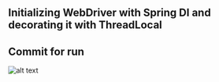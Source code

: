 ## Initializing WebDriver with Spring DI and decorating it with ThreadLocal
## Commit for run

![alt text](https://user-images.githubusercontent.com/29536580/28378984-c964b462-6cba-11e7-9a1c-e5133a41ac6d.jpg)
